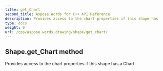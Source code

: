 ```yaml
---
title: get_Chart
second_title: Aspose.Words for C++ API Reference
description: Provides access to the chart properties if this shape has a Chart. 
type: docs
weight: 0
url: /cpp/aspose.words.drawing/shape/get_chart/
---
```

## Shape.get_Chart method


Provides access to the chart properties if this shape has a Chart.


